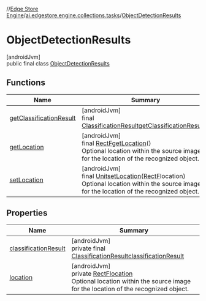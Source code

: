 //[Edge Store Engine](../../../index.md)/[ai.edgestore.engine.collections.tasks](../index.md)/[ObjectDetectionResults](index.md)

# ObjectDetectionResults

[androidJvm]\
public final class [ObjectDetectionResults](index.md)

## Functions

| Name | Summary |
|---|---|
| [getClassificationResult](get-classification-result.md) | [androidJvm]<br>final [ClassificationResult](../-classification-result/index.md)[getClassificationResult](get-classification-result.md)() |
| [getLocation](get-location.md) | [androidJvm]<br>final [RectF](https://developer.android.com/reference/kotlin/android/graphics/RectF.html)[getLocation](get-location.md)()<br>Optional location within the source image for the location of the recognized object. |
| [setLocation](set-location.md) | [androidJvm]<br>final [Unit](https://kotlinlang.org/api/latest/jvm/stdlib/kotlin/-unit/index.html)[setLocation](set-location.md)([RectF](https://developer.android.com/reference/kotlin/android/graphics/RectF.html)location)<br>Optional location within the source image for the location of the recognized object. |

## Properties

| Name | Summary |
|---|---|
| [classificationResult](index.md#-28597519%2FProperties%2F-89531115) | [androidJvm]<br>private final [ClassificationResult](../-classification-result/index.md)[classificationResult](index.md#-28597519%2FProperties%2F-89531115) |
| [location](index.md#-265913953%2FProperties%2F-89531115) | [androidJvm]<br>private [RectF](https://developer.android.com/reference/kotlin/android/graphics/RectF.html)[location](index.md#-265913953%2FProperties%2F-89531115)<br>Optional location within the source image for the location of the recognized object. |
